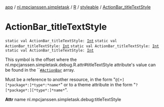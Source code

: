 [app](../../../index.md) / [nl.mpcjanssen.simpletask](../../index.md) / [R](../index.md) / [styleable](index.md) / [ActionBar_titleTextStyle](.)

# ActionBar_titleTextStyle

`static val ActionBar_titleTextStyle: `[`Int`](https://kotlinlang.org/api/latest/jvm/stdlib/kotlin/-int/index.html)
`static val ActionBar_titleTextStyle: `[`Int`](https://kotlinlang.org/api/latest/jvm/stdlib/kotlin/-int/index.html)
`static val ActionBar_titleTextStyle: `[`Int`](https://kotlinlang.org/api/latest/jvm/stdlib/kotlin/-int/index.html)
`static val ActionBar_titleTextStyle: `[`Int`](https://kotlinlang.org/api/latest/jvm/stdlib/kotlin/-int/index.html)

This symbol is the offset where the nl.mpcjanssen.simpletask.debug.R.attr#titleTextStyle attribute's value can be found in the ``[`#ActionBar`](-action-bar.md) array.

Must be a reference to another resource, in the form "`@[+][*package*:]*type*:*name*`" or to a theme attribute in the form "`?[*package*:][*type*:]*name*`".

**Attr**
name nl.mpcjanssen.simpletask.debug:titleTextStyle

